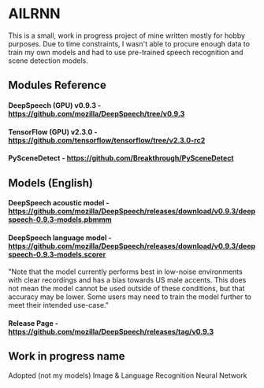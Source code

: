 # AILRNN
This is a small, work in progress project of mine written mostly for hobby purposes. Due to time constraints, I wasn't able to procure enough data to train my own models and had to use pre-trained speech recognition and scene detection models.

## Modules Reference
#### DeepSpeech (GPU) v0.9.3 - https://github.com/mozilla/DeepSpeech/tree/v0.9.3
#### TensorFlow (GPU) v2.3.0 - https://github.com/tensorflow/tensorflow/tree/v2.3.0-rc2
#### PySceneDetect - https://github.com/Breakthrough/PySceneDetect


## Models (English)
#### DeepSpeech acoustic model - https://github.com/mozilla/DeepSpeech/releases/download/v0.9.3/deepspeech-0.9.3-models.pbmmm
#### DeepSpeech language model - https://github.com/mozilla/DeepSpeech/releases/download/v0.9.3/deepspeech-0.9.3-models.scorer
"Note that the model currently performs best in low-noise environments with clear recordings and has a bias towards US male accents. This does not mean the model cannot be used outside of these conditions, but that accuracy may be lower. Some users may need to train the model further to meet their intended use-case."

#### Release Page - https://github.com/mozilla/DeepSpeech/releases/tag/v0.9.3


## Work in progress name
Adopted (not my models) Image & Language Recognition Neural Network
